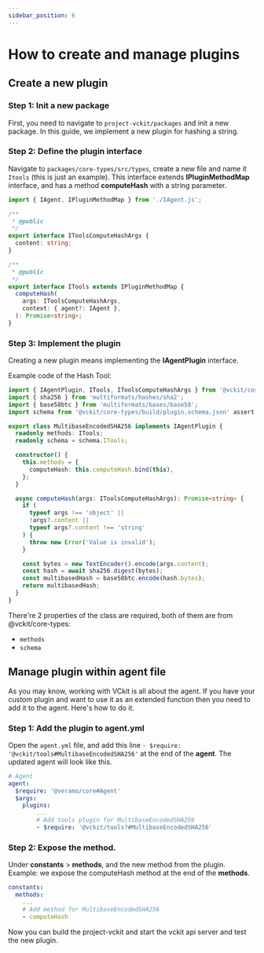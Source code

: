 ```yaml
---
sidebar_position: 6
---
```


# How to create and manage plugins

## Create a new plugin

### Step 1: Init a new package

First, you need to navigate to `project-vckit/packages` and init a new package. 
In this guide, we implement a new plugin for hashing a string.

### Step 2: Define the plugin interface

Navigate to `packages/core-types/src/types`, create a new file and name it `Itools` (this is just an example). This interface extends **IPluginMethodMap** interface, and has a method **computeHash** with a string parameter.
```ts
import { IAgent, IPluginMethodMap } from './IAgent.js';

/**
 * @public
 */
export interface IToolsComputeHashArgs {
  content: string;
}

/**
 * @public
 */
export interface ITools extends IPluginMethodMap {
  computeHash(
    args: IToolsComputeHashArgs,
    context: { agent?: IAgent },
  ): Promise<string>;
}

```

### Step 3: Implement the plugin

Creating a new plugin means implementing the **IAgentPlugin** interface.

Example code of the Hash Tool:

```ts
import { IAgentPlugin, ITools, IToolsComputeHashArgs } from '@vckit/core-types';
import { sha256 } from 'multiformats/hashes/sha2';
import { base58btc } from 'multiformats/bases/base58';
import schema from '@vckit/core-types/build/plugin.schema.json' assert { type: 'json' };

export class MultibaseEncodedSHA256 implements IAgentPlugin {
  readonly methods: ITools;
  readonly schema = schema.ITools;

  constructor() {
    this.methods = {
      computeHash: this.computeHash.bind(this),
    };
  }

  async computeHash(args: IToolsComputeHashArgs): Promise<string> {
    if (
      typeof args !== 'object' ||
      !args?.content ||
      typeof args?.content !== 'string'
    ) {
      throw new Error('Value is invalid');
    }

    const bytes = new TextEncoder().encode(args.content);
    const hash = await sha256.digest(bytes);
    const multibasedHash = base58btc.encode(hash.bytes);
    return multibasedHash;
  }
}

```

There're 2 properties of the class are required, both of them are from @vckit/core-types:
- `methods`
- `schema`

## Manage plugin within agent file

As you may know, working with VCkit is all about the agent. If you have your custom plugin and want to use it as an extended function then you need to add it to the agent. Here's how to do it.

### Step 1: Add the plugin to agent.yml
Open the `agent.yml` file, and add this line `- $require: '@vckit/tools#MultibaseEncodedSHA256'` at the end of the **agent**. The updated agent will look like this.

```yml
# Agent
agent:
  $require: '@veramo/core#Agent'
  $args:
    plugins:
        ...
        # Add tools plugin for MultibaseEncodedSHA256
        - $require: '@vckit/tools?#MultibaseEncodedSHA256'
```

### Step 2: Expose the method.

Under **constants** > **methods**, and the new method from the plugin. 
Example: we expose the computeHash method at the end of the **methods**.
```yml
constants:
  methods:
    ...
    # Add method for MultibaseEncodedSHA256
    - computeHash

```

Now you can build the project-vckit and start the vckit api server and test the new plugin. 